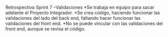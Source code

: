 Retrospectiva
Sprint 7 –Validaciones
*Se trabaja en equipo para sacar adelante el Proyecto Integrador.
*Se crea código, haciendo funcionar las validaciones del lado del back end, faltando hacer funcionar las validaciones del front end.
*No se puede vincular con las validaciones del front end, aunque se revisa el código.

